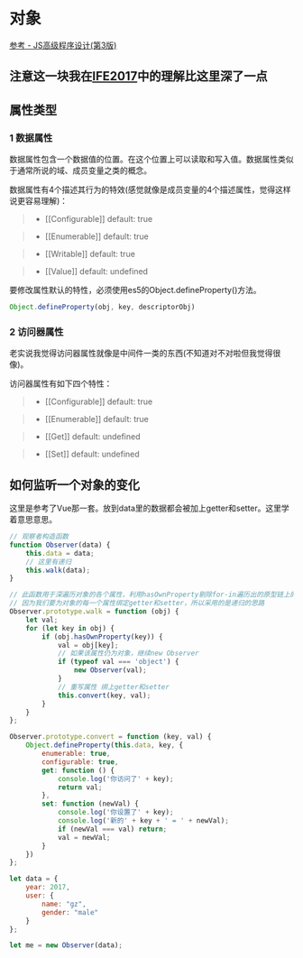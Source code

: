 # 对象

[参考 - JS高级程序设计(第3版)]()

**注意**这一块我在[IFE2017](https://github.com/Hydraz320/Hydraz320.github.io/tree/master/ife2017)中的理解比这里深了一点
---

## 属性类型

### 1 数据属性

数据属性包含一个数据值的位置。在这个位置上可以读取和写入值。数据属性类似于通常所说的域、成员变量之类的概念。

数据属性有4个描述其行为的特效(感觉就像是成员变量的4个描述属性，觉得这样说更容易理解)：

> * [[Configurable]] default: true

> * [[Enumerable]] default: true

> * [[Writable]] default: true

> * [[Value]] default: undefined

要修改属性默认的特性，必须使用es5的Object.defineProperty()方法。

```javascript
Object.defineProperty(obj, key, descriptorObj)
```

### 2 访问器属性

老实说我觉得访问器属性就像是中间件一类的东西(不知道对不对啦但我觉得很像)。

访问器属性有如下四个特性：

> * [[Configurable]] default: true

> * [[Enumerable]] default: true

> * [[Get]] default: undefined

> * [[Set]] default: undefined

## 如何监听一个对象的变化

这里是参考了Vue那一套。放到data里的数据都会被加上getter和setter。这里学着意思意思。

```javascript
// 观察者构造函数
function Observer(data) {
    this.data = data;
    // 这里有递归
    this.walk(data);
}

// 此函数用于深遍历对象的各个属性，利用hasOwnProperty剔除for-in遍历出的原型链上的enumerable属性
// 因为我们要为对象的每一个属性绑定getter和setter，所以采用的是递归的思路
Observer.prototype.walk = function (obj) {
    let val;
    for (let key in obj) {
        if (obj.hasOwnProperty(key)) {
            val = obj[key];
            // 如果该属性仍为对象，继续new Observer
            if (typeof val === 'object') {
                new Observer(val);
            }
            // 重写属性 绑上getter和setter
            this.convert(key, val);
        }
    }
};

Observer.prototype.convert = function (key, val) {
    Object.defineProperty(this.data, key, {
        enumerable: true,
        configurable: true,
        get: function () {
            console.log('你访问了' + key);
            return val;
        },
        set: function (newVal) {
            console.log('你设置了' + key);
            console.log('新的' + key + ' = ' + newVal);
            if (newVal === val) return;
            val = newVal;
        }
    })
};

let data = {
    year: 2017,
    user: {
		name: "gz",
		gender: "male"
	}
};

let me = new Observer(data);
```
